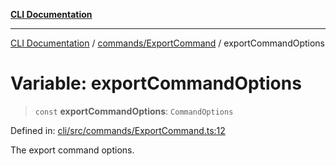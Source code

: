 [**CLI Documentation**](../../../README.md)

***

[CLI Documentation](../../../README.md) / [commands/ExportCommand](../README.md) / exportCommandOptions

# Variable: exportCommandOptions

> `const` **exportCommandOptions**: `CommandOptions`

Defined in: [cli/src/commands/ExportCommand.ts:12](https://github.com/stonemjs/cli/blob/c980e34c3e365606f5472998f0ccb119c79896c3/src/commands/ExportCommand.ts#L12)

The export command options.
